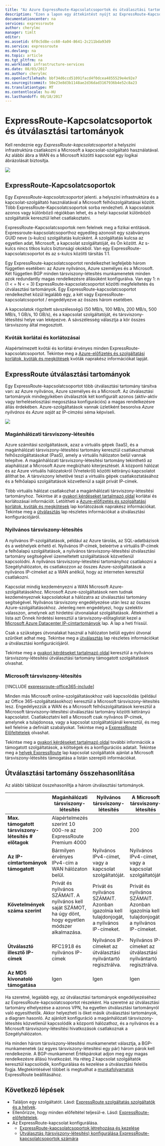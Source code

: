 ```yaml
---
title: "Az Azure ExpressRoute-Kapcsolatcsoportok és útválasztási tartományok |} Microsoft Docs"
description: "Ezen a lapon egy áttekintést nyújt az ExpressRoute-Kapcsolatcsoportok és útválasztási tartományok."
documentationcenter: na
services: expressroute
author: cherylmc
manager: timlt
editor: 
ms.assetid: 6f0c5d8e-cc60-4a04-8641-2c211bda93d9
ms.service: expressroute
ms.devlang: na
ms.topic: article
ms.tgt_pltfrm: na
ms.workload: infrastructure-services
ms.date: 08/03/2017
ms.author: cherylmc
ms.openlocfilehash: bbf34d6ccd51091facd4f0dcea4855529e4e92e7
ms.sourcegitcommit: 50e23e8d3b1148ae2d36dad3167936b4e52c8a23
ms.translationtype: MT
ms.contentlocale: hu-HU
ms.lasthandoff: 08/18/2017
---
```

# <a name="expressroute-circuits-and-routing-domains"></a>ExpressRoute-Kapcsolatcsoportok és útválasztási tartományok
 Kell rendeznie egy *ExpressRoute-kapcsolatcsoportot* a helyszíni infrastruktúra csatlakozni a Microsoft a kapcsolat-szolgáltató használatával. Az alábbi ábra a WAN és a Microsoft közötti kapcsolat egy logikai ábrázolását biztosítja.

![](./media/expressroute-circuit-peerings/expressroute-basic.png)

## <a name="expressroute-circuits"></a>ExpressRoute-Kapcsolatcsoportok
Egy *ExpressRoute-kapcsolatcsoportot* jelenti. a helyszíni infrastruktúra és a kapcsolat-szolgáltató használatával a Microsoft felhőszolgáltatásai között. Több ExpressRoute-Kapcsolatcsoportok sorba rendezheti. A kapcsolatok azonos vagy különböző régiókban lehet, és a helyi kapcsolat különböző szolgáltatók keresztül lehet csatlakoztatni. 

ExpressRoute-Kapcsolatcsoportok nem felelnek meg a fizikai entitások. Expressroute-kapcsolatcsoporthoz egyedileg azonosít egy szabványos GUID neve (s-kulcs) szolgáltatás kulcsként. A szolgáltatás kulcsa az egyetlen adat, Microsoft, a kapcsolat szolgáltatóját, és Ön között. Az s-kulcs nincs titkos kulcs biztonsági okokból. Van egy ExpressRoute-kapcsolatcsoportot és az s-kulcs közötti társítás 1:1.

Egy ExpressRoute-kapcsolatcsoportot rendelkezhet legfeljebb három független esetében: az Azure nyilvános, Azure személyes és a Microsoft. Két független BGP minden társviszony-létesítés munkamenetek minden azok redundantly magas rendelkezésre állásúként konfigurálva. Van egy 1: n (1 < = N < = 3) ExpressRoute-kapcsolatcsoportot közötti megfeleltetés és útválasztási tartományok. Egy ExpressRoute-kapcsolatcsoportot rendelkezhet közül legalább egy, a két vagy ExpressRoute-kapcsolatcsoportot / engedélyezve az összes három esetében.

A kapcsolatok rögzített sávszélességű (50 MB/s, 100 MB/s, 200 MB/s, 500 MB/s, 1 GB/s, 10 GB/s), és a kapcsolat szolgáltatóját, és társviszony-létesítési helye van leképezve. A sávszélesség választja a kör összes társviszony által megosztott. 

### <a name="quotas-limits-and-limitations"></a>Kvóták korlátai és korlátozásai
Alapértelmezett kvótái és korlátai érvényes minden ExpressRoute-kapcsolatcsoportot. Tekintse meg a [Azure-előfizetés és szolgáltatási korlátok, kvóták és megkötések](../azure-subscription-service-limits.md) kvóták naprakész információkat lapját.

## <a name="expressroute-routing-domains"></a>ExpressRoute útválasztási tartományok
Egy ExpressRoute-kapcsolatcsoportot több útválasztási tartomány társítva van: az Azure nyilvános, Azure személyes és a Microsoft. Az útválasztási tartományok mindegyikében útválasztók két konfigurált azonos (aktív-aktív vagy terheléselosztási megosztása konfigurációs) a magas rendelkezésre állás érdekében. Azure-szolgáltatások vannak üzletiként besorolva *Azure nyilvános* és *Azure saját* az IP-címzési séma képviseli.

![](./media/expressroute-circuit-peerings/expressroute-peerings.png)

### <a name="private-peering"></a>Magánhálózati társviszony-létesítés
Azure számítási szolgáltatások, azaz a virtuális gépek (IaaS), és a magánhálózati társviszony-létesítési tartomány keresztül csatlakozhatnak felhőszolgáltatásokat (PaaS), amely a virtuális hálózaton belül vannak telepítve. A magánhálózati társviszony-létesítési tartomány tekinthető az alaphálózat a Microsoft Azure megbízható kiterjesztését. A központi hálózat és az Azure virtuális hálózatokról (Vnetekről) közötti kétirányú kapcsolatot állíthat be. A társviszony lehetővé teszi a virtuális gépek csatlakoztatásához és a felhőalapú szolgáltatások közvetlenül a saját privát IP-címek.  

Több virtuális hálózat csatlakozhat a magánhálózati társviszony-létesítési tartományhoz. Tekintse át a [gyakori kérdéseket tartalmazó oldal](expressroute-faqs.md) korlátai és korlátozásai információt. Letöltheti a [Azure-előfizetés és szolgáltatási korlátok, kvóták és megkötések](../azure-subscription-service-limits.md) lap korlátozások naprakész információkat.  Tekintse meg a [útválasztás](expressroute-routing.md) lap részletes információkat a útválasztási konfigurációjáról.

### <a name="public-peering"></a>Nyilvános társviszony-létesítés
A nyilvános IP-szolgáltatások, például az Azure tárolás, az SQL-adatbázisok és a webhelyek érhető el. Nyilvános IP-címek, beleértve a virtuális IP-címek a felhőalapú szolgáltatások, a nyilvános társviszony-létesítési útválasztási tartomány segítségével üzemeltetett szolgáltatások közvetlenül kapcsolódni. A nyilvános társviszony-létesítési tartományhoz csatlakozni a Szegélyhálózaton, és csatlakozzon az összes Azure-szolgáltatások a nyilvános IP-címeket az a WAN anélkül, hogy az interneten keresztül csatlakozni. 

Kapcsolat mindig kezdeményezni a WAN Microsoft Azure-szolgáltatásokhoz. Microsoft Azure-szolgáltatások nem tudnak kezdeményeznek kapcsolatokat a hálózatra az útválasztási tartomány segítségével. Nyilvános társviszony engedélyezése után lesz az összes Azure-szolgáltatásokhoz. Jelenleg nem engedélyezi, hogy szelektív válasszon, amelynek azt hirdetési útvonalakat szolgáltatások. Áttekintheti a lista azt Önnek hirdetési keresztül a társviszony-előtaglistát kezel a [Microsoft Azure Datacenter IP-címtartományok](http://www.microsoft.com/download/details.aspx?id=41653) lap. A lap a heti frissül.

Csak a szükséges útvonalakat használ a hálózaton belüli egyéni útvonal szűrőket adhat meg. Tekintse meg a [útválasztás](expressroute-routing.md) lap részletes információkat a útválasztási konfigurációjáról. 

Tekintse meg a [gyakori kérdéseket tartalmazó oldal](expressroute-faqs.md) keresztül a nyilvános társviszony-létesítési útválasztási tartomány támogatott szolgáltatások olvashat. 

### <a name="microsoft-peering"></a>Microsoft társviszony-létesítés
[!INCLUDE [expressroute-office365-include](../../includes/expressroute-office365-include.md)]

Minden más Microsoft online-szolgáltatásokhoz való kapcsolódás (például az Office 365-szolgáltatásokhoz) keresztül a Microsoft társviszony-létesítés lesz. Engedélyezzük a WAN és a Microsoft felhőszolgáltatások keresztül a Microsoft társviszony-létesítési útválasztási tartomány közötti kétirányú kapcsolatot. Csatlakoztatni kell a Microsoft csak nyilvános IP-címek, amelynek a tulajdonosa, vagy a kapcsolat szolgáltatójánál keresztül, és meg kell felelnie a definiált szabályokat. Tekintse meg a [ExpressRoute Előfeltételek](expressroute-prerequisites.md) olvashat.

Tekintse meg a [gyakori kérdéseket tartalmazó oldal](expressroute-faqs.md) további információk a támogatott szolgáltatások, a költségek és a konfigurációs adatait. Tekintse meg a [helyek ExpressRoute](expressroute-locations.md) lap kapcsolat szolgáltatók ajánlat a Microsoft társviszony-létesítés támogatása a listán szereplő információkat.

## <a name="routing-domain-comparison"></a>Útválasztási tartomány összehasonlítása
Az alábbi táblázat összehasonlítja a három útválasztási tartományok.

|  | **Magánhálózati társviszony-létesítés** | **Nyilvános társviszony-létesítés** | **A Microsoft társviszony-létesítés** |
| --- | --- | --- | --- |
| **Max. támogatott társviszony-létesítés # előtagok** |Alapértelmezés szerint 10 000-re az ExpressRoute Premium 4000 |200 |200 |
| **Az IP-címtartományok támogatott** |Bármilyen érvényes IPv4-cím a WAN hálózaton belül. |Nyilvános IPv4-címet, vagy a kapcsolat szolgáltatóját. |Nyilvános IPv4-címet, vagy a kapcsolat szolgáltatóját. |
| **Követelmények száma szerint** |Privát és nyilvános SZÁMAIT. A nyilvános kell saját SZÁMOT, ha úgy dönt, hogy egyetlen módszer alkalmazása. |Privát és nyilvános SZÁMAIT. Azonban igazolnia kell tulajdonjogát, a nyilvános IP-címeket. |Privát és nyilvános SZÁMAIT. Azonban igazolnia kell tulajdonjogát, a nyilvános IP-címeket. |
| **Útválasztó illesztő IP-címek** |RFC1918 és nyilvános IP-címek |Nyilvános IP-címeket az útválasztási nyilvántartó regisztrálva. |Nyilvános IP-címeket az útválasztási nyilvántartó regisztrálva. |
| **Az MD5 kivonatoló támogatása** |Igen |Igen |Igen |

Ha szeretné, legalább egy, az útválasztási tartományok engedélyezéséhez az ExpressRoute-kapcsolatcsoportot részeként. Ha szeretné az útválasztási tartomány elhelyezése a azonos VPN, ha egyetlen útválasztási tartományról való egyesíthetők. Akkor helyezheti is őket másik útválasztási tartományok, a diagram hasonló. Az ajánlott konfiguráció a magánhálózati társviszony-létesítés közvetlenül kapcsolódik a központi hálózathoz, és a nyilvános és a Microsoft társviszony-létesítési hivatkozások csatlakoznak a Szegélyhálózaton.

Ha minden három társviszony-létesítési munkamenetet választja, a BGP-munkamenetek (az egyes társviszony-létesítési egy pár) három párok kell rendelkeznie. A BGP-munkamenet Értékpárokat adjon meg egy magas rendelkezésre állású hivatkozást. Ha réteg 2 kapcsolat szolgáltatók keresztül kapcsolódik, konfigurálása és kezelése a útválasztási felelős fogja. Megtekintésével többet is megtudhat a [munkafolyamatok](expressroute-workflows.md) ExpressRoute beállításához.

## <a name="next-steps"></a>Következő lépések
* Találjon egy szolgáltatót. Lásd: [ExpressRoute szolgáltatás szolgáltatók és a helyek](expressroute-locations.md).
* Ellenőrizze, hogy minden előfeltétel teljesül-e. Lásd: [ExpressRoute-előfeltételek](expressroute-prerequisites.md).
* Az ExpressRoute-kapcsolat konfigurálása.
  * [ExpressRoute-kapcsolatcsoportok létrehozása és kezelése](expressroute-howto-circuit-portal-resource-manager.md)
  * [Útválasztás (társviszony-létesítés) konfigurálása ExpressRoute-kapcsolatcsoportok számára](expressroute-howto-routing-portal-resource-manager.md)

